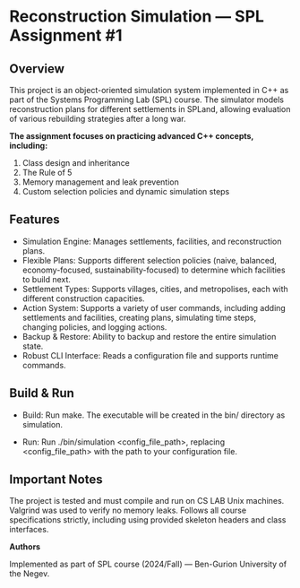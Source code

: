 # **Reconstruction Simulation — SPL Assignment #1**

## Overview

This project is an object-oriented simulation system implemented in C++ as part of the Systems Programming Lab (SPL) course.
The simulator models reconstruction plans for different settlements in SPLand, allowing evaluation of various rebuilding strategies after a long war.


**The assignment focuses on practicing advanced C++ concepts, including:**

1. Class design and inheritance
2. The Rule of 5
3. Memory management and leak prevention
4. Custom selection policies and dynamic simulation steps


## **Features**

- Simulation Engine: Manages settlements, facilities, and reconstruction plans.
- Flexible Plans: Supports different selection policies (naive, balanced, economy-focused, sustainability-focused) to determine which facilities to build next.
- Settlement Types: Supports villages, cities, and metropolises, each with different construction capacities.
- Action System: Supports a variety of user commands, including adding settlements and facilities, creating plans, simulating time steps, changing policies, and logging actions.
- Backup & Restore: Ability to backup and restore the entire simulation state.
- Robust CLI Interface: Reads a configuration file and supports runtime commands.


## **Build & Run**

- Build:
Run make.
The executable will be created in the bin/ directory as simulation.

- Run:
Run ./bin/simulation <config_file_path>, replacing <config_file_path> with the path to your configuration file.


## **Important Notes**

The project is tested and must compile and run on CS LAB Unix machines.
Valgrind was used to verify no memory leaks.
Follows all course specifications strictly, including using provided skeleton headers and class interfaces.

**Authors**

Implemented as part of SPL course (2024/Fall) — Ben-Gurion University of the Negev.



